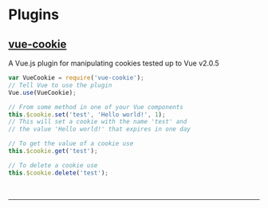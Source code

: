 # Plugins



## [vue-cookie](https://github.com/alfhen/vue-cookie#readme)

A Vue.js plugin for manipulating cookies tested up to Vue v2.0.5

```js
var VueCookie = require('vue-cookie');
// Tell Vue to use the plugin
Vue.use(VueCookie);

// From some method in one of your Vue components
this.$cookie.set('test', 'Hello world!', 1);
// This will set a cookie with the name 'test' and
// the value 'Hello world!' that expires in one day

// To get the value of a cookie use
this.$cookie.get('test');

// To delete a cookie use
this.$cookie.delete('test');
```


<br>

-----

